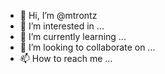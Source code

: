 - 👋 Hi, I’m @mtrontz
- 👀 I’m interested in ...
- 🌱 I’m currently learning ...
- 💞️ I’m looking to collaborate on ...
- 📫 How to reach me ...

<!---
mtrontz/mtrontz is a ✨ special ✨ repository because its `README.md` (this file) appears on your GitHub profile.
You can click the Preview link to take a look at your changes.
--->
